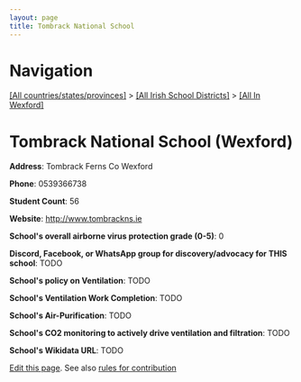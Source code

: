 ```yaml
---
layout: page
title: Tombrack National School
---
```

# Navigation

[[All countries/states/provinces]](../../..) > [[All Irish School Districts]](../..) > [[All In Wexford]](..)

# Tombrack National School (Wexford)

**Address**: Tombrack Ferns Co Wexford

**Phone**: 0539366738

**Student Count**: 56

**Website**: <http://www.tombrackns.ie>

**School's overall airborne virus protection grade (0-5)**: 0

**Discord, Facebook, or WhatsApp group for discovery/advocacy for THIS school**: TODO

**School's policy on Ventilation**: TODO

**School's Ventilation Work Completion**: TODO

**School's Air-Purification**: TODO

**School's CO2 monitoring to actively drive ventilation and filtration**: TODO

**School's Wikidata URL**: TODO


[Edit this page](https://github.com/ventilate-schools/Ireland/edit/main/./Wexford/Tombrack_National_School.md). See also [rules for contribution](../../../contribution-rules/)
